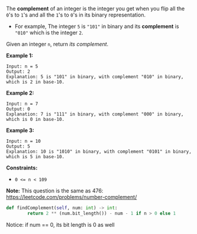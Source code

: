 The **complement** of an integer is the integer you get when you flip all the `0`'s to `1`'s and all the `1`'s to `0`'s in its binary representation.

- For example, The integer `5` is `"101"` in binary and its **complement** is `"010"` which is the integer `2`.

Given an integer `n`, return *its complement*.

 

**Example 1:**

```
Input: n = 5
Output: 2
Explanation: 5 is "101" in binary, with complement "010" in binary, which is 2 in base-10.
```

**Example 2:**

```
Input: n = 7
Output: 0
Explanation: 7 is "111" in binary, with complement "000" in binary, which is 0 in base-10.
```

**Example 3:**

```
Input: n = 10
Output: 5
Explanation: 10 is "1010" in binary, with complement "0101" in binary, which is 5 in base-10.
```

 

**Constraints:**

- `0 <= n < 109`

 

**Note:** This question is the same as 476: https://leetcode.com/problems/number-complement/

```python
def findComplement(self, num: int) -> int:
        return 2 ** (num.bit_length()) - num - 1 if n > 0 else 1
```

Notice: if num == 0, its bit length is 0 as well